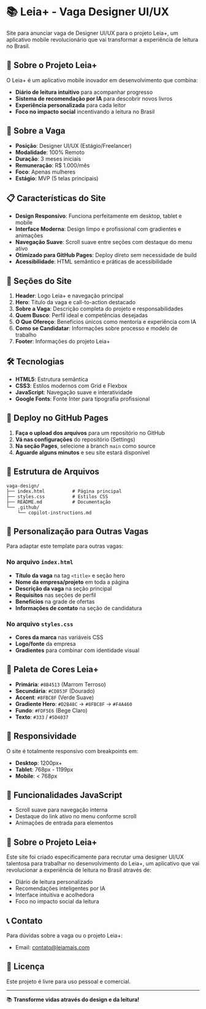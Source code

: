 # 📚 Leia+ - Vaga Designer UI/UX

Site para anunciar vaga de Designer UI/UX para o projeto Leia+, um aplicativo mobile revolucionário que vai transformar a experiência de leitura no Brasil.

## 📖 Sobre o Projeto Leia+

O Leia+ é um aplicativo mobile inovador em desenvolvimento que combina:
- **Diário de leitura intuitivo** para acompanhar progresso
- **Sistema de recomendação por IA** para descobrir novos livros
- **Experiência personalizada** para cada leitor
- **Foco no impacto social** incentivando a leitura no Brasil

## 💼 Sobre a Vaga

- **Posição**: Designer UI/UX (Estágio/Freelancer)
- **Modalidade**: 100% Remoto
- **Duração**: 3 meses iniciais
- **Remuneração**: R$ 1.000/mês
- **Foco**: Apenas mulheres
- **Estágio**: MVP (5 telas principais)

## 📋 Características do Site

- **Design Responsivo**: Funciona perfeitamente em desktop, tablet e mobile
- **Interface Moderna**: Design limpo e profissional com gradientes e animações
- **Navegação Suave**: Scroll suave entre seções com destaque do menu ativo
- **Otimizado para GitHub Pages**: Deploy direto sem necessidade de build
- **Acessibilidade**: HTML semântico e práticas de acessibilidade

## 🎨 Seções do Site

1. **Header**: Logo Leia+ e navegação principal
2. **Hero**: Título da vaga e call-to-action destacado
3. **Sobre a Vaga**: Descrição completa do projeto e responsabilidades
4. **Quem Busco**: Perfil ideal e competências desejadas
5. **O Que Ofereço**: Benefícios únicos como mentoria e experiência com IA
6. **Como se Candidatar**: Informações sobre processo e modelo de trabalho
7. **Footer**: Informações do projeto Leia+

## 🛠️ Tecnologias

- **HTML5**: Estrutura semântica
- **CSS3**: Estilos modernos com Grid e Flexbox
- **JavaScript**: Navegação suave e interatividade
- **Google Fonts**: Fonte Inter para tipografia profissional

## 🚀 Deploy no GitHub Pages

1. **Faça o upload dos arquivos** para um repositório no GitHub
2. **Vá nas configurações** do repositório (Settings)
3. **Na seção Pages**, selecione a branch `main` como source
4. **Aguarde alguns minutos** e seu site estará disponível

## 📁 Estrutura de Arquivos

```text
vaga-design/
├── index.html          # Página principal
├── styles.css          # Estilos CSS
├── README.md           # Documentação
└── .github/
    └── copilot-instructions.md
```

## 🎯 Personalização para Outras Vagas

Para adaptar este template para outras vagas:

### No arquivo `index.html`

- **Título da vaga** na tag `<title>` e seção hero
- **Nome da empresa/projeto** em toda a página
- **Descrição da vaga** na seção principal
- **Requisitos** nas seções de perfil
- **Benefícios** na grade de ofertas
- **Informações de contato** na seção de candidatura

### No arquivo `styles.css`

- **Cores da marca** nas variáveis CSS
- **Logo/fonte** da empresa
- **Gradientes** para combinar com identidade visual

## 🎨 Paleta de Cores Leia+

- **Primária**: `#8B4513` (Marrom Terroso)
- **Secundária**: `#CD853F` (Dourado)
- **Accent**: `#8FBC8F` (Verde Suave)
- **Gradiente Hero**: `#D2B48C` → `#8FBC8F` → `#F4A460`
- **Fundo**: `#FDF5E6` (Bege Claro)
- **Texto**: `#333` / `#5D4037`

## 📱 Responsividade

O site é totalmente responsivo com breakpoints em:

- **Desktop**: 1200px+
- **Tablet**: 768px - 1199px
- **Mobile**: < 768px

## 🔧 Funcionalidades JavaScript

- Scroll suave para navegação interna
- Destaque do link ativo no menu conforme scroll
- Animações de entrada para elementos

## 📖 Sobre o Projeto Leia+

Este site foi criado especificamente para recrutar uma designer UI/UX talentosa para trabalhar no desenvolvimento do Leia+, um aplicativo que vai revolucionar a experiência de leitura no Brasil através de:

- Diário de leitura personalizado
- Recomendações inteligentes por IA
- Interface intuitiva e acolhedora
- Foco no impacto social da leitura

## 📞 Contato

Para dúvidas sobre a vaga ou o projeto Leia+:
- Email: contato@leiamais.com

## 📄 Licença

Este projeto é livre para uso pessoal e comercial.

---

📚 **Transforme vidas através do design e da leitura!**
